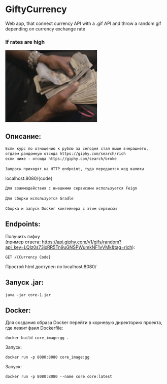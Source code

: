 # GiftyCurrency
Web app, that connect currency API with a .gif API and throw a random gif depending on currency exchange rate

### If rates are high
![](https://github.com/korolyo/GiftyCurrency/blob/main/Images/rich.gif)



Описание:
---
```
Если курс по отношению к рублю за сегодня стал выше вчерашнего,  
отдаем рандомную отсюда https://giphy.com/search/rich  
если ниже - отсюда https://giphy.com/search/broke
 
Запросы приходят на HTTP endpoint, туда передается код валюты
```
localhost:8080/{code}
```
Для взаимодействия с внешними сервисами используется Feign  
  
Для сборки используется Gradle  

Сборка и запуск Docker контейнера с этим сервисом
```  
Endpoints:
---  
Получить гифку  
(пример ответа: https://api.giphy.com/v1/gifs/random?api_key=LQIz0s73ixRR5Tn9uGNSPWumkNF1vVMk&tag=rich):
```
GET /{Currency Code}
```  
Простой html доступен по localhost:8080/  
 
Запуск .jar:
---
```
java -jar core-1.jar
```
Docker:
---
Для создания образа Docker перейти в корневую директорию проекта,  
где лежит фаил Dockerfile:  
```  
docker build core_image:gg .  
```
Запуск:   
```
docker run -p 8080:8080 core_image:gg 
``` 
Запуск: 
``` 
docker run -p 8080:8080 --name core core:latest
```
